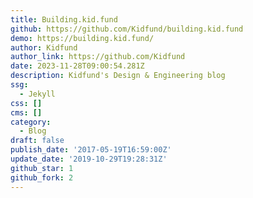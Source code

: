 ```yaml
---
title: Building.kid.fund
github: https://github.com/Kidfund/building.kid.fund
demo: https://building.kid.fund/
author: Kidfund
author_link: https://github.com/Kidfund
date: 2023-11-28T09:00:54.281Z
description: Kidfund's Design & Engineering blog
ssg:
  - Jekyll
css: []
cms: []
category:
  - Blog
draft: false
publish_date: '2017-05-19T16:59:00Z'
update_date: '2019-10-29T19:28:31Z'
github_star: 1
github_fork: 2
---
```

